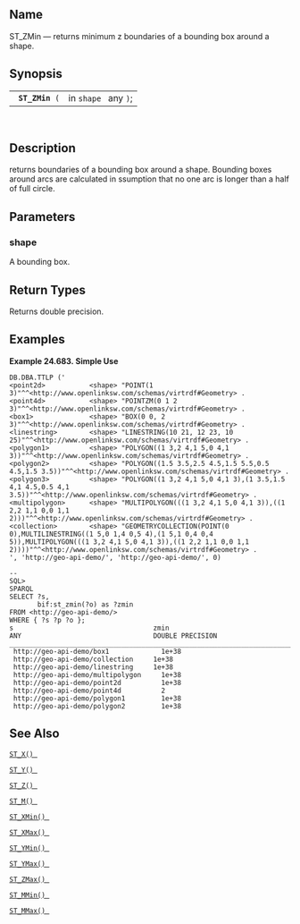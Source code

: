 <div id="fn_st_zmin" class="refentry">

<div class="titlepage">

</div>

<div class="refnamediv">

## Name

ST_ZMin — returns minimum z boundaries of a bounding box around a shape.

</div>

<div class="refsynopsisdiv">

## Synopsis

<div id="fsyn_st_zmin" class="funcsynopsis">

|                      |                      |
|----------------------|----------------------|
| ` `**`ST_ZMin`**` (` | in `shape ` any `)`; |

<div class="funcprototype-spacer">

 

</div>

</div>

</div>

<div id="desc_st_zmin" class="refsect1">

## Description

returns boundaries of a bounding box around a shape. Bounding boxes
around arcs are calculated in ssumption that no one arc is longer than a
half of full circle.

</div>

<div id="params_st_zmin" class="refsect1">

## Parameters

<div id="id132683" class="refsect2">

### shape

A bounding box.

</div>

</div>

<div id="ret_st_zmax_01" class="refsect1">

## Return Types

Returns double precision.

</div>

<div id="examples_st_zmin" class="refsect1">

## Examples

<div id="ex_st_zmin" class="example">

**Example 24.683. Simple Use**

<div class="example-contents">

``` screen
DB.DBA.TTLP ('
<point2d>           <shape> "POINT(1 3)"^^<http://www.openlinksw.com/schemas/virtrdf#Geometry> .
<point4d>           <shape> "POINTZM(0 1 2 3)"^^<http://www.openlinksw.com/schemas/virtrdf#Geometry> .
<box1>              <shape> "BOX(0 0, 2 3)"^^<http://www.openlinksw.com/schemas/virtrdf#Geometry> .
<linestring>        <shape> "LINESTRING(10 21, 12 23, 10 25)"^^<http://www.openlinksw.com/schemas/virtrdf#Geometry> .
<polygon1>          <shape> "POLYGON((1 3,2 4,1 5,0 4,1 3))"^^<http://www.openlinksw.com/schemas/virtrdf#Geometry> .
<polygon2>          <shape> "POLYGON((1.5 3.5,2.5 4.5,1.5 5.5,0.5 4.5,1.5 3.5))"^^<http://www.openlinksw.com/schemas/virtrdf#Geometry> .
<polygon3>          <shape> "POLYGON((1 3,2 4,1 5,0 4,1 3),(1 3.5,1.5 4,1 4.5,0.5 4,1 3.5))"^^<http://www.openlinksw.com/schemas/virtrdf#Geometry> .
<multipolygon>      <shape> "MULTIPOLYGON(((1 3,2 4,1 5,0 4,1 3)),((1 2,2 1,1 0,0 1,1 2)))"^^<http://www.openlinksw.com/schemas/virtrdf#Geometry> .
<collection>        <shape> "GEOMETRYCOLLECTION(POINT(0 0),MULTILINESTRING((1 5,0 1,4 0,5 4),(1 5,1 0,4 0,4 5)),MULTIPOLYGON(((1 3,2 4,1 5,0 4,1 3)),((1 2,2 1,1 0,0 1,1 2))))"^^<http://www.openlinksw.com/schemas/virtrdf#Geometry> .
', 'http://geo-api-demo/', 'http://geo-api-demo/', 0)

--
SQL>
SPARQL
SELECT ?s,
       bif:st_zmin(?o) as ?zmin
FROM <http://geo-api-demo/>
WHERE { ?s ?p ?o };
s                                   zmin
ANY                                 DOUBLE PRECISION
_______________________________________________________________________________
 http://geo-api-demo/box1             1e+38
 http://geo-api-demo/collection     1e+38
 http://geo-api-demo/linestring     1e+38
 http://geo-api-demo/multipolygon     1e+38
 http://geo-api-demo/point2d          1e+38
 http://geo-api-demo/point4d          2
 http://geo-api-demo/polygon1         1e+38
 http://geo-api-demo/polygon2         1e+38
```

</div>

</div>

  

</div>

<div id="seealso_st_zmin" class="refsect1">

## See Also

<a href="fn_st_x.html" class="link" title="st_x"><code
class="function">ST_X() </code></a>

<a href="fn_st_y.html" class="link" title="st_y"><code
class="function">ST_Y() </code></a>

<a href="fn_st_z.html" class="link" title="ST_Z"><code
class="function">ST_Z() </code></a>

<a href="fn_st_m.html" class="link" title="ST_M"><code
class="function">ST_M() </code></a>

<a href="fn_st_xmin.html" class="link" title="ST_XMin"><code
class="function">ST_XMin() </code></a>

<a href="fn_st_xmax.html" class="link" title="ST_XMax"><code
class="function">ST_XMax() </code></a>

<a href="fn_st_ymin.html" class="link" title="ST_YMin"><code
class="function">ST_YMin() </code></a>

<a href="fn_st_ymax.html" class="link" title="ST_YMax"><code
class="function">ST_YMax() </code></a>

<a href="fn_st_zmax.html" class="link" title="ST_ZMax"><code
class="function">ST_ZMax() </code></a>

<a href="fn_st_mmin.html" class="link" title="ST_MMin"><code
class="function">ST_MMin() </code></a>

<a href="fn_st_mmax.html" class="link" title="ST_MMax"><code
class="function">ST_MMax() </code></a>

</div>

</div>
